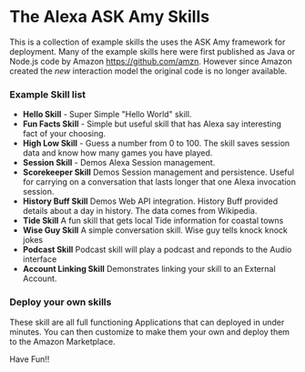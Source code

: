 # The Alexa  ASK Amy Skills
This is a collection of example skills the uses the ASK Amy framework for deployment.
Many of the example skills here were first published as Java or Node.js code
by Amazon https://github.com/amzn. However since Amazon created the _new_
interaction model the original code is no longer available.

### Example Skill list

* __Hello Skill__ - Super Simple "Hello World" skill.
* __Fun Facts Skill__ - Simple but useful skill that has Alexa say interesting fact of your choosing.
* __High Low Skill__ - Guess a number from 0 to 100. The skill saves session data and know how many games you have played.
* __Session Skill__ - Demos Alexa Session management.
* __Scorekeeper Skill__ Demos Session management and persistence. Useful for carrying on a conversation that lasts longer that one Alexa invocation session.
* __History Buff Skill__ Demos Web API integration. History Buff provided details about a day in history. The data comes from Wikipedia.
* __Tide Skill__ A fun skill that gets local Tide information for coastal towns
* __Wise Guy Skill__ A simple conversation skill. Wise guy tells knock knock jokes
* __Podcast Skill__ Podcast skill will play a podcast and reponds to the Audio interface
* __Account Linking Skill__ Demonstrates linking your skill to an External Account.


### Deploy your own skills
These skill are all full functioning Applications that can deployed in under minutes.
You can then customize to make them your own and deploy them to the Amazon Marketplace.

Have Fun!!

